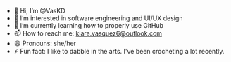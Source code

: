 - 👋 Hi, I’m @VasKD
- 👀 I’m interested in software engineering and UI/UX design
- 🌱 I’m currently learning how to properly use GitHub
- 📫 How to reach me: kiara.vasquez6@outlook.com
- 😄 Pronouns: she/her
- ⚡ Fun fact: I like to dabble in the arts. I've been crocheting a lot recently.

<!---
VasKD/VasKD is a ✨ special ✨ repository because its `README.md` (this file) appears on your GitHub profile.
You can click the Preview link to take a look at your changes.
--->
